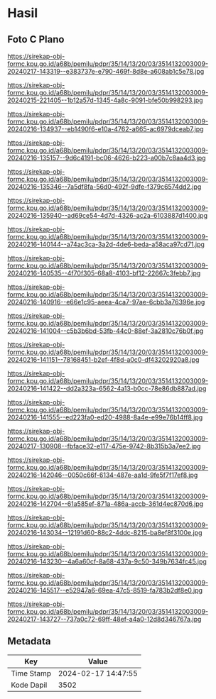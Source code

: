 # Hasil

## Foto C Plano

https://sirekap-obj-formc.kpu.go.id/a68b/pemilu/pdpr/35/14/13/20/03/3514132003009-20240217-143319--e383737e-e790-469f-8d8e-a608ab1c5e78.jpg

https://sirekap-obj-formc.kpu.go.id/a68b/pemilu/pdpr/35/14/13/20/03/3514132003009-20240215-221405--1b12a57d-1345-4a8c-9091-bfe50b998293.jpg

https://sirekap-obj-formc.kpu.go.id/a68b/pemilu/pdpr/35/14/13/20/03/3514132003009-20240216-134937--eb1490f6-e10a-4762-a665-ac6979dceab7.jpg

https://sirekap-obj-formc.kpu.go.id/a68b/pemilu/pdpr/35/14/13/20/03/3514132003009-20240216-135157--9d6c4191-bc06-4626-b223-a00b7c8aa4d3.jpg

https://sirekap-obj-formc.kpu.go.id/a68b/pemilu/pdpr/35/14/13/20/03/3514132003009-20240216-135346--7a5df8fa-56d0-492f-9dfe-f379c6574dd2.jpg

https://sirekap-obj-formc.kpu.go.id/a68b/pemilu/pdpr/35/14/13/20/03/3514132003009-20240216-135940--ad69ce54-4d7d-4326-ac2a-6103887d1400.jpg

https://sirekap-obj-formc.kpu.go.id/a68b/pemilu/pdpr/35/14/13/20/03/3514132003009-20240216-140144--a74ac3ca-3a2d-4de6-beda-a58aca97cd71.jpg

https://sirekap-obj-formc.kpu.go.id/a68b/pemilu/pdpr/35/14/13/20/03/3514132003009-20240216-140535--4f70f305-68a8-4103-bf12-22667c3febb7.jpg

https://sirekap-obj-formc.kpu.go.id/a68b/pemilu/pdpr/35/14/13/20/03/3514132003009-20240216-140916--e66e1c95-aeea-4ca7-97ae-6cbb3a76396e.jpg

https://sirekap-obj-formc.kpu.go.id/a68b/pemilu/pdpr/35/14/13/20/03/3514132003009-20240216-141004--c5b3b6bd-53fb-44c0-88ef-3a2810c76b0f.jpg

https://sirekap-obj-formc.kpu.go.id/a68b/pemilu/pdpr/35/14/13/20/03/3514132003009-20240216-141151--78168451-b2ef-4f8d-a0c0-df43202920a8.jpg

https://sirekap-obj-formc.kpu.go.id/a68b/pemilu/pdpr/35/14/13/20/03/3514132003009-20240216-141422--dd2a323a-6562-4a13-b0cc-78e86db887ad.jpg

https://sirekap-obj-formc.kpu.go.id/a68b/pemilu/pdpr/35/14/13/20/03/3514132003009-20240216-141555--ed223fa0-ed20-4988-8a4e-e99e76b14ff8.jpg

https://sirekap-obj-formc.kpu.go.id/a68b/pemilu/pdpr/35/14/13/20/03/3514132003009-20240217-130908--fbface32-e117-475e-9742-8b315b3a7ee2.jpg

https://sirekap-obj-formc.kpu.go.id/a68b/pemilu/pdpr/35/14/13/20/03/3514132003009-20240216-142046--0050c66f-6134-487e-aa1d-9fe5f7f17ef8.jpg

https://sirekap-obj-formc.kpu.go.id/a68b/pemilu/pdpr/35/14/13/20/03/3514132003009-20240216-142704--61a585ef-871a-486a-accb-361d4ec870d6.jpg

https://sirekap-obj-formc.kpu.go.id/a68b/pemilu/pdpr/35/14/13/20/03/3514132003009-20240216-143034--12191d60-88c2-4ddc-8215-ba8ef8f3100e.jpg

https://sirekap-obj-formc.kpu.go.id/a68b/pemilu/pdpr/35/14/13/20/03/3514132003009-20240216-143230--4a6a60cf-8a68-437a-9c50-349b7634fc45.jpg

https://sirekap-obj-formc.kpu.go.id/a68b/pemilu/pdpr/35/14/13/20/03/3514132003009-20240216-145517--e52947a6-69ea-47c5-8519-fa783b2df8e0.jpg

https://sirekap-obj-formc.kpu.go.id/a68b/pemilu/pdpr/35/14/13/20/03/3514132003009-20240217-143727--737a0c72-69ff-48ef-a4a0-12d8d346767a.jpg


## Metadata

| Key        | Value               |
| ---------- | ------------------- |
| Time Stamp | 2024-02-17 14:47:55 |
| Kode Dapil | 3502                |



